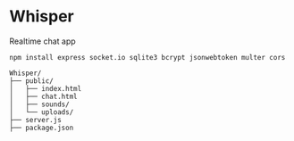 # Whisper
Realtime chat app

```npm install express socket.io sqlite3 bcrypt jsonwebtoken multer cors```

```
Whisper/
├── public/
│   ├── index.html
│   ├── chat.html
│   ├── sounds/     
│   └── uploads/     
├── server.js
├── package.json
```
